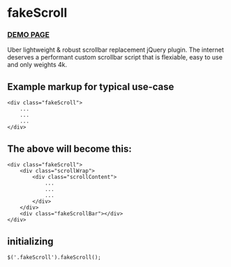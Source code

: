 fakeScroll
========

### [DEMO PAGE](http://yaireo.github.io/fakescroll)

Uber lightweight & robust scrollbar replacement jQuery plugin.
The internet deserves a performant custom scrollbar script that is flexiable, easy to use and only weights 4k.


## Example markup for typical use-case

    <div class="fakeScroll">
        ...
        ...
        ...
    </div>

## The above will become this:

    <div class="fakeScroll">
        <div class="scrollWrap">
            <div class="scrollContent">
                ...
                ...
                ...
            </div>
        </div>
        <div class="fakeScrollBar"></div>
    </div>

## initializing

    $('.fakeScroll').fakeScroll();

